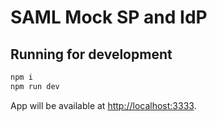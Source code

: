 # SAML Mock SP and IdP

## Running for development

```bash
npm i
npm run dev
```

App will be available at [http://localhost:3333](http://localhost:3333).

